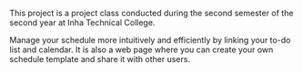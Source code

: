 This project is a project class conducted during the second semester of the second year at Inha Technical College.

Manage your schedule more intuitively and efficiently by linking your to-do list and calendar. 
It is also a web page where you can create your own schedule template and share it with other users.

